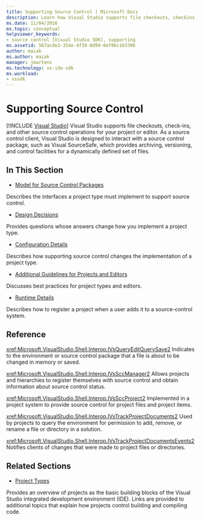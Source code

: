 ```yaml
---
title: Supporting Source Control | Microsoft Docs
description: Learn how Visual Studio supports file checkouts, checkins, and other source control operations for your project or editor.
ms.date: 11/04/2016
ms.topic: conceptual
helpviewer_keywords:
- source control [Visual Studio SDK], supporting
ms.assetid: 567acde3-354e-4f39-8d99-0ef86c103396
author: maiak
ms.author: maiak
manager: jmartens
ms.technology: vs-ide-sdk
ms.workload:
- vssdk
---
```

# Supporting Source Control

 [!INCLUDE [Visual Studio](~/includes/applies-to-version/vs-windows-only.md)]
Visual Studio supports file checkouts, check-ins, and other source control operations for your project or editor. As a source control client, Visual Studio is designed to interact with a source control package, such as Visual SourceSafe, which provides archiving, versioning, and control facilities for a dynamically defined set of files.

## In This Section
- [Model for Source Control Packages](../../extensibility/internals/model-for-source-control-packages.md)

 Describes the interfaces a project type must implement to support source control.

- [Design Decisions](../../extensibility/internals/source-control-design-decisions.md)

 Provides questions whose answers change how you implement a project type.

- [Configuration Details](../../extensibility/internals/source-control-configuration-details.md)

 Describes how supporting source control changes the implementation of a project type.

- [Additional Guidelines for Projects and Editors](../../extensibility/internals/additional-source-control-guidelines-for-projects-and-editors.md)

 Discusses best practices for project types and editors.

- [Runtime Details](../../extensibility/internals/source-control-runtime-details.md)

 Describes how to register a project when a user adds it to a source-control system.

## Reference
 <xref:Microsoft.VisualStudio.Shell.Interop.IVsQueryEditQuerySave2>
 Indicates to the environment or source control package that a file is about to be changed in memory or saved.

 <xref:Microsoft.VisualStudio.Shell.Interop.IVsSccManager2>
 Allows projects and hierarchies to register themselves with source control and obtain information about source control status.

 <xref:Microsoft.VisualStudio.Shell.Interop.IVsSccProject2>
 Implemented in a project system to provide source control for project files and project items.

 <xref:Microsoft.VisualStudio.Shell.Interop.IVsTrackProjectDocuments2>
 Used by projects to query the environment for permission to add, remove, or rename a file or directory in a solution.

 <xref:Microsoft.VisualStudio.Shell.Interop.IVsTrackProjectDocumentsEvents2>
 Notifies clients of changes that were made to project files or directories.

## Related Sections
- [Project Types](../../extensibility/internals/project-types.md)

 Provides an overview of projects as the basic building blocks of the Visual Studio integrated development environment (IDE). Links are provided to additional topics that explain how projects control building and compiling code.
